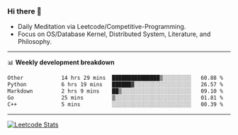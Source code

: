 ### Hi there 👋
* Daily Meditation via Leetcode/Competitive-Programming.
* Focus on OS/Database Kernel, Distributed System, Literature, and Philosophy.

-------

📊 **Weekly development breakdown**
<!--START_SECTION:waka-->

```txt
Other            14 hrs 29 mins  ███████████████▒░░░░░░░░░   60.88 %
Python           6 hrs 19 mins   ██████▓░░░░░░░░░░░░░░░░░░   26.57 %
Markdown         2 hrs 9 mins    ██▒░░░░░░░░░░░░░░░░░░░░░░   09.10 %
Go               25 mins         ▒░░░░░░░░░░░░░░░░░░░░░░░░   01.81 %
C++              5 mins          ░░░░░░░░░░░░░░░░░░░░░░░░░   00.39 %
```

<!--END_SECTION:waka-->

-------

[![Leetcode Stats](https://leetcard.jacoblin.cool/hzhang413?font=Fira+Mono)](https://leetcode.com/fxrc)
<!-- ![image](./cyberpunk-ghost-in-the-shell.gif)
![image](./gis-archive.png) -->
